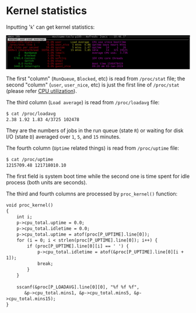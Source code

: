 # Kernel statistics

Inputting '`k`' can get kernel statistics:  

![image](https://raw.githubusercontent.com/NanXiao/read-nmon-code-to-learn-analyzing-linux-performance/master/images/kernel-statistics.jpg)

The first "column" (`RunQueue`, `Blocked`, etc) is read from `/proc/stat` file; the second "column" (`user`, `user_nice`, etc) is just the first line of `/proc/stat` (please refer [CPU utilization](cpu-utilization.md)).  

The third column (`Load average`) is read from `/proc/loadavg` file:  

	$ cat /proc/loadavg
	2.38 1.92 1.83 4/3725 102478
They are the numbers of jobs in the run queue (state `R`) or waiting for disk I/O (state `D`) averaged over `1`, `5`, and `15` minutes.  

The fourth column (`Uptime` related things) is read from `/proc/uptime` file:  

	$ cat /proc/uptime
	1215709.48 121718010.10

The first field is system boot time while the second one is time spent for idle process (both units are seconds).  

The third and fourth columns are processed by `proc_kernel()` function:  

	void proc_kernel()
	{
	    int i;
	    p->cpu_total.uptime = 0.0;
	    p->cpu_total.idletime = 0.0;
	    p->cpu_total.uptime = atof(proc[P_UPTIME].line[0]);
	    for (i = 0; i < strlen(proc[P_UPTIME].line[0]); i++) {
	        if (proc[P_UPTIME].line[0][i] == ' ') {
	            p->cpu_total.idletime = atof(&proc[P_UPTIME].line[0][i + 1]);
	            break;
	        }
	    }
	
	    sscanf(&proc[P_LOADAVG].line[0][0], "%f %f %f",
	       &p->cpu_total.mins1, &p->cpu_total.mins5, &p->cpu_total.mins15);
	}  


